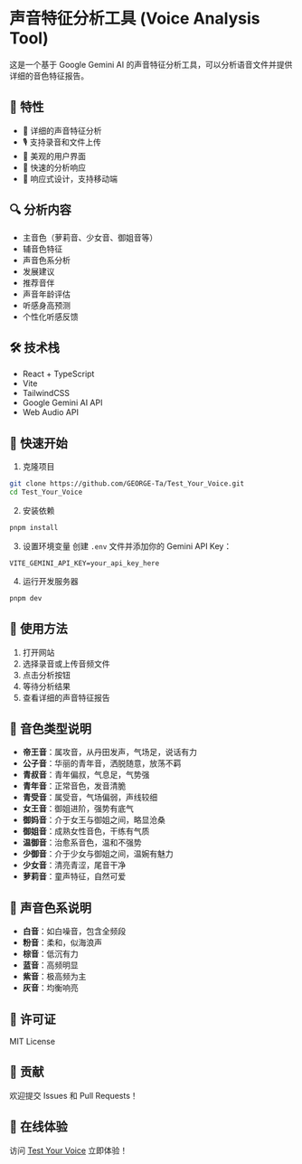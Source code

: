 # 声音特征分析工具 (Voice Analysis Tool)

这是一个基于 Google Gemini AI 的声音特征分析工具，可以分析语音文件并提供详细的音色特征报告。

## 🌟 特性

- 📝 详细的声音特征分析
- 🎙️ 支持录音和文件上传
- 🎨 美观的用户界面
- 🚀 快速的分析响应
- 📱 响应式设计，支持移动端

## 🔍 分析内容

- 主音色（萝莉音、少女音、御姐音等）
- 辅音色特征
- 声音色系分析
- 发展建议
- 推荐音伴
- 声音年龄评估
- 听感身高预测
- 个性化听感反馈

## 🛠️ 技术栈

- React + TypeScript
- Vite
- TailwindCSS
- Google Gemini AI API
- Web Audio API

## 🚀 快速开始

1. 克隆项目
```bash
git clone https://github.com/GEORGE-Ta/Test_Your_Voice.git
cd Test_Your_Voice
```

2. 安装依赖
```bash
pnpm install
```

3. 设置环境变量
创建 `.env` 文件并添加你的 Gemini API Key：
```env
VITE_GEMINI_API_KEY=your_api_key_here
```

4. 运行开发服务器
```bash
pnpm dev
```

## 📖 使用方法

1. 打开网站
2. 选择录音或上传音频文件
3. 点击分析按钮
4. 等待分析结果
5. 查看详细的声音特征报告

## 🎯 音色类型说明

- **帝王音**：属攻音，从丹田发声，气场足，说话有力
- **公子音**：华丽的青年音，洒脱随意，放荡不羁
- **青叔音**：青年偏叔，气息足，气势强
- **青年音**：正常音色，发音清脆
- **青受音**：属受音，气场偏弱，声线较细
- **女王音**：御姐进阶，强势有底气
- **御妈音**：介于女王与御姐之间，略显沧桑
- **御姐音**：成熟女性音色，干练有气质
- **温御音**：治愈系音色，温和不强势
- **少御音**：介于少女与御姐之间，温婉有魅力
- **少女音**：清亮青涩，尾音干净
- **萝莉音**：童声特征，自然可爱

## 🌈 声音色系说明

- **白音**：如白噪音，包含全频段
- **粉音**：柔和，似海浪声
- **棕音**：低沉有力
- **蓝音**：高频明显
- **紫音**：极高频为主
- **灰音**：均衡响亮

## 📝 许可证

MIT License

## 🤝 贡献

欢迎提交 Issues 和 Pull Requests！

## 🔗 在线体验

访问 [Test Your Voice](https://test-your-voice-george-ta.vercel.app/) 立即体验！
